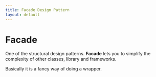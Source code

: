 ```yaml
---
title: Facade Design Pattern
layout: default
---
```


# Facade

One of the structural design patterns.
**Facade** lets you to simplify the complexity of other classes, library and frameworks.

Basically it is a fancy way of doing a wrapper.
